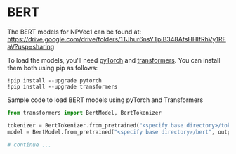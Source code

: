 # BERT

The BERT models for NPVec1 can be found at: https://drive.google.com/drive/folders/1TJhur6nsYTpiB348AfsHHIfRhVy1RFaV?usp=sharing

To load the models, you'll need [pyTorch](https://pytorch.org/) and [transformers](https://huggingface.co/transformers/). You can install them both using pip as follows:

```
!pip install --upgrade pytorch
!pip install --upgrade transformers
```

Sample code to load BERT models using pyTorch and Transformers

```python
from transformers import BertModel, BertTokenizer

tokenizer = BertTokenizer.from_pretrained("<specify base directory>/tokenizer")
model = BertModel.from_pretrained("<specify base directory>/bert", output_hidden_states=True)

# continue ...
```
